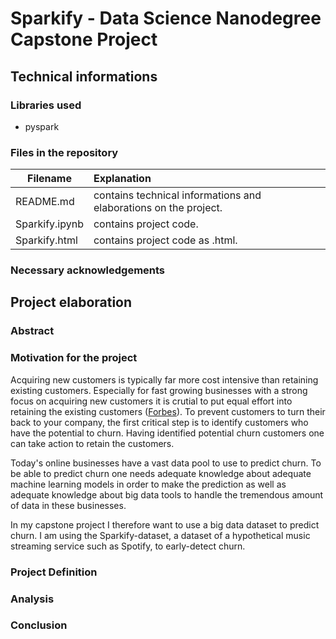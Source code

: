# Sparkify - Data Science Nanodegree Capstone Project
## Technical informations
### Libraries used
* pyspark
### Files in the repository
| Filename               | Explanation                                                                                       |
| ---------------------- |:--------------------------------------------------------------------------------------------------|
| README.md              | contains technical informations and elaborations on the project.                                   |
| Sparkify.ipynb         | contains project code.                                                                             |
| Sparkify.html          | contains project code as .html.                                                                    |

### Necessary acknowledgements

## Project elaboration
### Abstract
### Motivation for the project
Acquiring new customers is typically far more cost intensive than retaining existing customers. Especially for fast growing businesses with a strong focus on acquiring new customers it is crutial to put equal effort into retaining the existing customers ([Forbes][1]).
To prevent customers to turn their back to your company, the first critical step is to identify customers who have the potential to churn. Having identified potential churn customers one can take action to retain the customers. 

Today's online businesses have a vast data pool to use to predict churn. To be able to predict churn one needs adequate knowledge about adequate machine learning models in order to make the prediction as well as adequate knowledge about big data tools to handle the tremendous amount of data in these businesses. 

In my capstone project I therefore want to use a big data dataset to predict churn. I am using the Sparkify-dataset, a dataset of a hypothetical music streaming service such as Spotify, to early-detect churn.
### Project Definition
### Analysis
### Conclusion

[1]: https://www.forbes.com/sites/larrymyler/2016/06/08/acquiring-new-customers-is-important-but-retaining-them-accelerates-profitable-growth/#4314b907667
